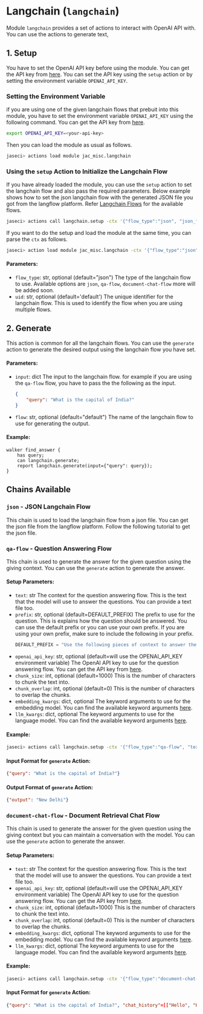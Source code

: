 # **Langchain (`langchain`)**

Module `langchain` provides a set of actions to interact with OpenAI API with. You can use the actions to generate text,

## **1. Setup**
You have to set the OpenAI API key before using the module. You can get the API key from [here](https://platform.openai.com/account/api-keys). You can set the API key using the `setup` action or by setting the environment variable `OPENAI_API_KEY`.

### Setting the Environment Variable
if you are using one of the given langchain flows that prebuit into this module, you have to set the environment variable `OPENAI_API_KEY` using the following command. You can get the API key from [here](https://platform.openai.com/account/api-keys).
```bash
export OPENAI_API_KEY=<your-api-key>
```
Then you can load the module as usual as follows.
```bash
jaseci> actions load module jac_misc.langchain
```
### Using the `setup` Action to Initialize the Langchain Flow
If you have already loaded the module, you can use the `setup` action to set the langchain flow and also pass the required parameters.
Below example shows how to set the json langchain flow with the generated JSON file you got from the langflow platform.
Refer [Langchain Flows]() for the available flows.
```bash
jaseci> actions call langchain.setup -ctx '{"flow_type":"json", "json_file": <path-to-json-file>}'
```
If you want to do the setup and load the module at the same time, you can parse the `ctx` as follows.
```bash
jaseci> action load module jac_misc.langchain -ctx '{"flow_type":"json", "json_file": <path-to-json-file>}'
```

#### Parameters:
- `flow_type`: str, optional (default="json")
    The type of the langchain flow to use. Available options are `json`, `qa-flow`, `document-chat-flow` more will be added soon.
- `uid`: str, optional (default='default')
    The unique identifier for the langchain flow. This is used to identify the flow when you are using multiple flows.

## **2. Generate**
This action is common for all the langchain flows. You can use the `generate` action to generate the desired output using the langchain flow you have set.
#### Parameters:

- `input`: dict
    The input to the langchain flow. for example if you are using the `qa-flow` flow, you have to pass the the following as the input.
    ```json
    {
        "query": "What is the capital of India?"
    }
    ```
- `flow`: str, optional (default="default")
    The name of the langchain flow to use for generating the output.

#### Example:
```jac
walker find_answer {
    has query;
    can langchain.generate;
    report langchain.generate(input={"query": query});
}
```

## Chains Available
### **`json`** - JSON Langchain Flow
This chain is used to load the langchain flow from a json file. You can get the json file from the langflow platform. Follow the following tutorial to get the json file.
<!-- TODO: Add the Youtube Video -->
### **`qa-flow`** - Question Answering Flow
This chain is used to generate the answer for the given question using the giving context. You can use the `generate` action to generate the answer.

<!-- TODO: Add the Youtube Video -->

#### Setup Parameters:
- `text`: str
    The context for the question answering flow. This is the text that the model will use to answer the questions. You can provide a text file too.
- `prefix`: str, optional (default=DEFAULT_PREFIX)
    The prefix to use for the question. This is explains how the question should be answered. You can use the default prefix or you can use your own prefix. If you are using your own prefix, make sure to include the following in your prefix.
    ```python
    DEFAULT_PREFIX = "Use the following pieces of context to answer the question at the end. If you don't know the answer, just say that you don't know, don't try to make up an answer."
    ```
- `openai_api_key`: str, optional (default=will use the OPENAI_API_KEY environment variable)
    The OpenAI API key to use for the question answering flow. You can get the API key from [here](https://platform.openai.com/account/api-keys).
- `chunk_size`: int, optional (default=1000)
    This is the number of characters to chunk the text into.
- `chunk_overlap`: int, optional (default=0)
    This is the number of characters to overlap the chunks.
- `embedding_kwargs`: dict, optional
    The keyword arguments to use for the embedding model. You can find the available keyword arguments [here](https://python.langchain.com/en/latest/reference/modules/embeddings.html#langchain.embeddings.OpenAIEmbeddings).
- `llm_kwargs`: dict, optional
    The keyword arguments to use for the language model. You can find the available keyword arguments [here](https://python.langchain.com/en/latest/reference/modules/llms.html#langchain.llms.OpenAI).

#### Example:
```bash
jaseci> actions call langchain.setup -ctx '{"flow_type":"qa-flow", "text": "The capital of India is New Delhi."}'
```

#### Input Format for `generate` Action:
```json
{"query": "What is the capital of India?"}
```
#### Output Format of `generate` Action:
```json
{"output": "New Delhi"}
```

### **`document-chat-flow`** - Document Retrieval Chat Flow
This chain is used to generate the answer for the given question using the giving context but you can maintain a conversation with the model. You can use the `generate` action to generate the answer.

<!-- TODO: Add the Youtube Video -->

#### Setup Parameters:
- `text`: str
    The context for the question answering flow. This is the text that the model will use to answer the questions. You can provide a text file too.
- `openai_api_key`: str, optional (default=will use the OPENAI_API_KEY environment variable)
    The OpenAI API key to use for the question answering flow. You can get the API key from [here](https://platform.openai.com/account/api-keys).
- `chunk_size`: int, optional (default=1000)
    This is the number of characters to chunk the text into.
- `chunk_overlap`: int, optional (default=0)
    This is the number of characters to overlap the chunks.
- `embedding_kwargs`: dict, optional
    The keyword arguments to use for the embedding model. You can find the available keyword arguments [here](https://python.langchain.com/en/latest/reference/modules/embeddings.html#langchain.embeddings.OpenAIEmbeddings).
- `llm_kwargs`: dict, optional
    The keyword arguments to use for the language model. You can find the available keyword arguments [here](https://python.langchain.com/en/latest/reference/modules/llms.html#langchain.llms.OpenAI).

#### Example:
```bash
jaseci> actions call langchain.setup -ctx '{"flow_type":"document-chat-flow", "text": "The capital of India is New Delhi."}'
```

#### Input Format for `generate` Action:
```json
{"query": "What is the capital of India?", "chat_history"=[["Hello", "Hi"]]}
```
